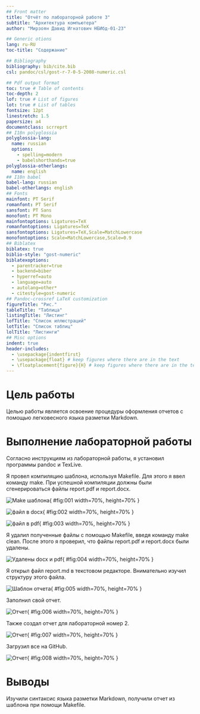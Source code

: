 ```yaml
---
## Front matter
title: "Отчёт по лабораторной работе 3"
subtitle: "Архитектура компьютера"
author: "Мирзоян Давид Игнатович НБИбд-01-23"

## Generic otions
lang: ru-RU
toc-title: "Содержание"

## Bibliography
bibliography: bib/cite.bib
csl: pandoc/csl/gost-r-7-0-5-2008-numeric.csl

## Pdf output format
toc: true # Table of contents
toc-depth: 2
lof: true # List of figures
lot: true # List of tables
fontsize: 12pt
linestretch: 1.5
papersize: a4
documentclass: scrreprt
## I18n polyglossia
polyglossia-lang:
  name: russian
  options:
	- spelling=modern
	- babelshorthands=true
polyglossia-otherlangs:
  name: english
## I18n babel
babel-lang: russian
babel-otherlangs: english
## Fonts
mainfont: PT Serif
romanfont: PT Serif
sansfont: PT Sans
monofont: PT Mono
mainfontoptions: Ligatures=TeX
romanfontoptions: Ligatures=TeX
sansfontoptions: Ligatures=TeX,Scale=MatchLowercase
monofontoptions: Scale=MatchLowercase,Scale=0.9
## Biblatex
biblatex: true
biblio-style: "gost-numeric"
biblatexoptions:
  - parentracker=true
  - backend=biber
  - hyperref=auto
  - language=auto
  - autolang=other*
  - citestyle=gost-numeric
## Pandoc-crossref LaTeX customization
figureTitle: "Рис."
tableTitle: "Таблица"
listingTitle: "Листинг"
lofTitle: "Список иллюстраций"
lotTitle: "Список таблиц"
lolTitle: "Листинги"
## Misc options
indent: true
header-includes:
  - \usepackage{indentfirst}
  - \usepackage{float} # keep figures where there are in the text
  - \floatplacement{figure}{H} # keep figures where there are in the text
---
```


# Цель работы

Целью работы является освоение процедуры оформления отчетов с помощью легковесного языка разметки Markdown.

# Выполнение лабораторной работы

Согласно инструкциям из лабораторной работы, я установил программы pandoc и TexLive. 

Я провел компиляцию шаблона, используя Makefile. Для этого я ввел команду make.
При успешной компиляции должны были сгенерироваться файлы report.pdf и report.docx. 

![Make шаблона](image/01.png){ #fig:001 width=70%, height=70% }

![файл в docx](image/02.png){ #fig:002 width=70%, height=70% }

![файл в pdf](image/03.png){ #fig:003 width=70%, height=70% }

Я удалил полученные файлы с помощью Makefile, введя команду make clean. 
После этого я проверил, что файлы report.pdf и report.docx были удалены.

![Удалены docx и pdf](image/04.png){ #fig:004 width=70%, height=70% }

Я открыл файл report.md в текстовом редакторе.
Внимательно изучил структуру этого файла.

![Шаблон отчета](image/05.png){ #fig:005 width=70%, height=70% }

Заполнил свой отчет.

![Отчет](image/06.png){ #fig:006 width=70%, height=70% }

Также создал отчет для лабораторной номер 2.

![Отчет](image/07.png){ #fig:007 width=70%, height=70% }

Загрузил все на GitHub.

![Отчет](image/08.png){ #fig:008 width=70%, height=70% }

# Выводы

Изучили синтаксис языка разметки Markdown, получили отчет из шаблона при помощи Makefile. 
